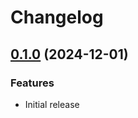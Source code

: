 # Changelog

## [0.1.0](https://github.com/richen604/hyprland-session-manager/compare/v0.0.0...v0.1.0) (2024-12-01)

### Features

* Initial release
